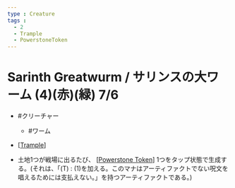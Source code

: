 ```yaml
---
type : Creature
tags : 
  - 2
  - Trample
  - PowerstoneToken
---
```


# Sarinth Greatwurm / サリンスの大ワーム (4)(赤)(緑) 7/6
* #クリーチャー
  * #ワーム

* [[Trample]]
* 土地1つが戦場に出るたび、 [[Powerstone Token]] 1つをタップ状態で生成する。(それは、「(T) : (1)を加える。このマナはアーティファクトでない呪文を唱えるためには支払えない。」を持つアーティファクトである。)





[//begin]: # "Autogenerated link references for markdown compatibility"
[Trample]: ../../KeywordAbilities/Trample.md "Trample / トランプル"
[Powerstone Token]: <../Artifacts/Tokens/Powerstone Token.md> "Powerstone Token / パワーストーン・トークン"
[//end]: # "Autogenerated link references"